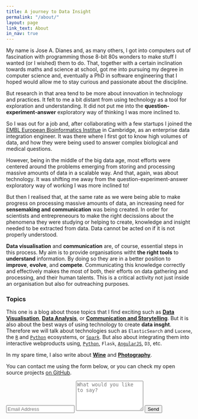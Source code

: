 ```yaml
---
title: A journey to Data Insight
permalink: "/about/"
layout: page
link_text: About
in_nav: true
---
```


My name is Jose A. Dianes and, as many others, I got into computers out of fascination with programming those 8-bit 80s wonders to make stuff I wanted (or I wished) them to do. That, together with a certain inclination towards maths and science at school, got me into pursuing my degree in computer science and, eventually a PhD in software engineering that I hoped would allow me to stay curious and passionate about the discipline.  

But research in that area tend to be more about innovation in technology and practices. It felt to me a bit distant from using technology as a tool for exploration and understanding. It did not put me into the **question-experiment-answer** exploratory way of thinking I was more inclined to.

So I was out for a job and, after collaborating with a few startups I joined the [EMBL European Bioinformatics Institue](http://www.ebi.ac.uk) in Cambridge, as an enterprise data integration engineer. It was there where I first got to know high volumes of data, and how they were being used to answer complex biological and medical questions.  

However, being in the middle of the big data age, most efforts were centered around the problems emerging from storing and processing massive amounts of data in a scalable way. And that, again, was about technology. It was shifting me away from the question-experiment-answer exploratory way of working I was more inclined to!

But then I realised that, at the same rate as we were being able to make progress on processing massive amounts of data, an increasing need for **sensemaking and communication** was being created. In order for scientists and entrepreneours to make the right decissions about the phenomena they were studying or helping to create, knowledge and insight needed to be extracted from data. Data cannot be acted on if it is not properly understood.

**Data visualisation** and **communication** are, of course, essential steps in this process. My aim is to provide organisations witht **the right tools** to **understand** information. By doing so they are in a better position to **improve**, **evolve**, and **compete**. Communicating this knowledge correctly and effectively makes the most of both, their efforts on data gathering and processing, and their human talents. This is a critical activity not just inside an organisation but also for outreaching purposes.

### Topics 

This one is a blog about those topics that I find exciting such as [**Data Visualisation**](http://jadianes.me/categories/data-visualisation/), [**Data Analysis**](http://jadianes.me/categories/data-analysis/), or [**Communication and Storytelling**](http://jadianes.me/categories/communication/). But it is also about the best ways of using technology to create **data insght**. Therefore we will talk about technologies such as `ElasticSearch` and `Lucene`, the [`R`](http://jadianes.me/tags/r) and [`Python`](http://jadianes.me/tags/python) ecosystems, or [`Spark`](http://jadianes.me/tags/spark). But also about integrating them into interactive webproducts using, [`Python`](http://jadianes.me/tags/python), `Flask`, [`AngularJS`](http://jadianes.me/tags/angularjs), `D3`, etc.  

In my spare time, I also write about [**Wine**](http://aboutwine.mindglimpse.com/) and [**Photography**](http://jadianesphoto.com).  

You can contact me using the form below, or you can check my open source projects [on GitHub](https://github.com/jadianes).   

<div class="py2">
  <form action="https://forms.brace.io/jadianes@gmail.com" method="POST" class="form-stacked form-light">
    <input type="text" name="email" class="input mobile-block" placeholder="Email Address">
    <textarea type="text" name="content" class="input mobile-block" rows="5" placeholder="What would you like to say?"></textarea>
    <input type="submit" class="button button-blue button-big mobile-block" value="Send">
  </form>
</div>

